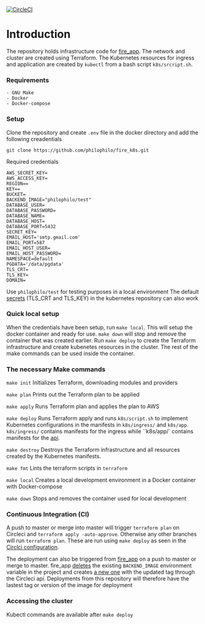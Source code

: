 [![CircleCI](https://circleci.com/gh/philophilo/fire_k8s.svg?style=shield)](https://app.circleci.com/pipelines/github/philophilo/fire_k8s?filter=all)

# Introduction

The repository holds infrastructure code for [fire_app](https://github.com/philophilo/fire_k8s.git). The network and cluster are created using Terraform. The Kubernetes resources for ingress and application are created by `kubectl` from a bash script `k8s/srcript.sh`.


### Requirements
```
- GNU Make
- Docker
- Docker-compose
```

### Setup
Clone the repository and create `.env` file in the docker directory and add the following creadentials

```
git clone https://github.com/philophilo/fire_k8s.git
```
Required credentials

```
AWS_SECRET_KEY=
AWS_ACCESS_KEY=
REGION==
KEY==
BUCKET=
BACKEND_IMAGE="philophilo/test"
DATABASE_USER=
DATABASE_PASSWORD=
DATABASE_NAME=
DATABASE_HOST=
DATABASE_PORT=5432
SECRET_KEY=
EMAIL_HOST='smtp.gmail.com'
EMAIL_PORT=587
EMAIL_HOST_USER=
EMAIL_HOST_PASSWORD=
NAMESPACE=default
PGDATA='/data/pgdata'
TLS_CRT=
TLS_KEY=
DOMAIN=
```
Use `philophilo/test` for testing purposes in a local environment
The default [secrets](https://github.com/nginxinc/kubernetes-ingress/blob/master/deployments/common/default-server-secret.yaml) (TLS_CRT and TLS_KEY) in the kubernetes repository can also work

### Quick local setup
When the credentials have been setup, run `make local`. This will setup the docker container and ready for use.
`make down` will stop and remove the container that was created earlier.
Run `make deploy` to create the Terraform infrastructure and create kubenetes resources in the cluster.
The rest of the make commands can be used inside the container.

### The necessary Make commands

`make init` Initializes Terraform, downloading modules and providers

`make plan` Prints out the Terraform plan to be applied

`make apply` Runs Terraform plan and applies the plan to AWS

`make deploy` Runs Terraform apply and runs `k8s/script.sh` to implement Kubernetes configurations in the manifests in `k8s/ingress/` and `k8s/app`. `k8s/ingress/` contains manifests for the ingress while ``k8s/app/` contains manifests for the [api](https://github.com/philophilo/fire_app).

`make destroy` Destroys the Terraform infrastructure and all resources created by the Kubernetes manifests.

`make fmt` Lints the terraform scripts in `terraform`

`make local` Creates a local development environment in a Docker container with Docker-compose

`make down` Stops and removes the container used for local development

### Continuous Integration (CI)
A push to master or merge into master will trigger `terraform plan` on Circleci and `terraform apply -auto-approve`. Otherwise any other branches will run `terraform plan`. These are run using `make deploy` as seen in the [Circlci configuration](https://github.com/philophilo/fire_k8s/blob/master/.circleci/config.yml#L71).

The deployment can also be triggered from [fire_app](https://github.com/philophilo/fire_app) on a push to master or merge to master. fire_app [deletes](https://github.com/philophilo/fire_app/blob/master/.circleci/config.yml#L52) the existing `BACKEND_IMAGE` environment variable in the project and creates [a new one](https://github.com/philophilo/fire_app/blob/master/.circleci/config.yml#L53) with the updated tag through the Circleci api. Deployments from this repository will therefore have the lastest tag or version of the image for deployment

### Accessing the cluster
Kubectl commands are available after `make deploy`